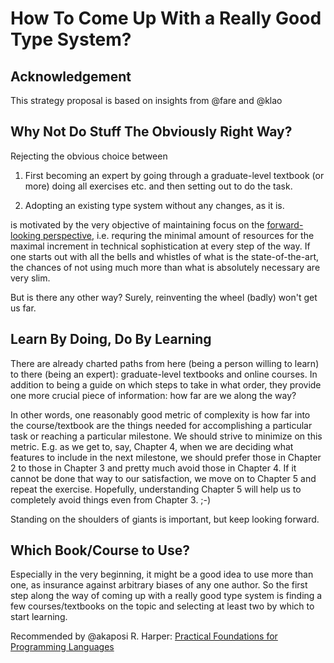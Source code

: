 # How To Come Up With a Really Good Type System?

## Acknowledgement

This strategy proposal is based on insights from @fare and @klao 

## Why Not Do Stuff The Obviously Right Way?

Rejecting the obvious choice between

1. First becoming an expert by going through a graduate-level textbook 
(or more) doing all exercises etc. and then setting out to do the task.

2. Adopting an existing type system without any changes, as it is.

is motivated by the very objective of maintaining focus on the 
[forward-looking perspective](../ROCKS_AND_STICKS.md), i.e. requring the 
minimal amount of resources for the maximal increment in technical 
sophistication at every step of the way. If one starts out with all the 
bells and whistles of what is the state-of-the-art, the chances of not 
using much more than what is absolutely necessary are very slim.

But is there any other way? Surely, reinventing the wheel (badly) won't 
get us far.

## Learn By Doing, Do By Learning

There are already charted paths from here (being a person willing to learn) 
to there (being an expert): graduate-level textbooks and online courses. 
In addition to being a guide on which steps to take in what order, they 
provide one more crucial piece of information: how far are we along the way?

In other words, one reasonably good metric of complexity is how far into 
the course/textbook are the things needed for accomplishing a particular task 
or reaching a particular milestone. We should strive to minimize on this 
metric. E.g. as we get to, say, Chapter 4, when we are deciding what features 
to include in the next milestone, we should prefer those in Chapter 2 to 
those in Chapter 3 and pretty much avoid those in Chapter 4. If it cannot 
be done that way to our satisfaction, we move on to Chapter 5 and repeat 
the exercise. Hopefully, understanding Chapter 5 will help us to completely 
avoid things even from Chapter 3. ;-)

Standing on the shoulders of giants is important, but keep looking forward.

## Which Book/Course to Use?

Especially in the very beginning, it might be a good idea to use more than 
one, as insurance against arbitrary biases of any one author. So the 
first step along the way of coming up with a really good type system is
finding a few courses/textbooks on the topic and selecting at least two 
by which to start learning.

Recommended by @akaposi
R. Harper: [Practical Foundations for Programming Languages](https://www.cs.cmu.edu/~rwh/pfpl/2nded.pdf)
